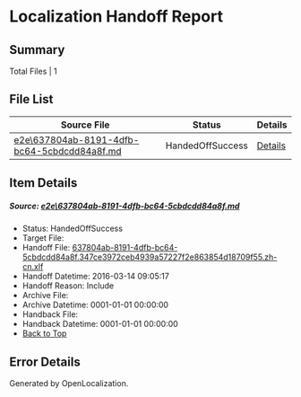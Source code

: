 # <a name='report-top'></a> Localization Handoff Report

## Summary
 Total Files | 1

## File List
 Source File | Status | Details 
 ----------- | ------ | ------- 
 [e2e\637804ab-8191-4dfb-bc64-5cbdcdd84a8f.md](https://github.com/OpenLocalizationTest/oltest/blob/30539d5cdf6d8a1012c5c7b769e7ddefeda11f97/e2e/637804ab-8191-4dfb-bc64-5cbdcdd84a8f.md) | HandedOffSuccess | [Details](#f5a207e5b3a31d91c5a4efc0e38ea172de25caaa4)

## Item Details
##### <a name='f5a207e5b3a31d91c5a4efc0e38ea172de25caaa4'></a> Source: [e2e\637804ab-8191-4dfb-bc64-5cbdcdd84a8f.md](https://github.com/OpenLocalizationTest/oltest/blob/30539d5cdf6d8a1012c5c7b769e7ddefeda11f97/e2e/637804ab-8191-4dfb-bc64-5cbdcdd84a8f.md)
* Status: HandedOffSuccess
* Target File: 
* Handoff File: [637804ab-8191-4dfb-bc64-5cbdcdd84a8f.347ce3972ceb4939a57227f2e863854d18709f55.zh-cn.xlf](https://github.com/OpenLocalizationTestOrg/olhandoff/blob/be7e31d86ff3129454c47f5ea51778689cf62044/ol-handoff/OpenLocalizationTestOrg/oltest.zh-cn/yuwzho/ht/637804ab-8191-4dfb-bc64-5cbdcdd84a8f.347ce3972ceb4939a57227f2e863854d18709f55.zh-cn.xlf)
* Handoff Datetime: 2016-03-14 09:05:17
* Handoff Reason: Include
* Archive File: 
* Archive Datetime: 0001-01-01 00:00:00
* Handback File: 
* Handback Datetime: 0001-01-01 00:00:00
* [Back to Top](#report-top)


## Error Details

Generated by OpenLocalization.
